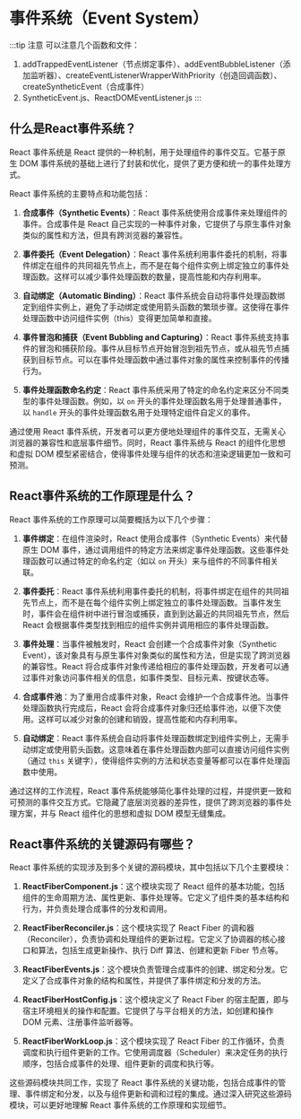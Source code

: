 # 事件系统（Event System）

:::tip 注意
可以注意几个函数和文件：
1. addTrappedEventListener（节点绑定事件）、addEventBubbleListener（添加监听器）、createEventListenerWrapperWithPriority（创造回调函数）、createSyntheticEvent（合成事件）
2. SyntheticEvent.js、ReactDOMEventListener.js
  :::
## 什么是React事件系统？
React 事件系统是 React 提供的一种机制，用于处理组件的事件交互。它基于原生 DOM 事件系统的基础上进行了封装和优化，提供了更方便和统一的事件处理方式。

React 事件系统的主要特点和功能包括：

1. **合成事件（Synthetic Events）**：React 事件系统使用合成事件来处理组件的事件。合成事件是 React 自己实现的一种事件对象，它提供了与原生事件对象类似的属性和方法，但具有跨浏览器的兼容性。

2. **事件委托（Event Delegation）**：React 事件系统利用事件委托的机制，将事件绑定在组件的共同祖先节点上，而不是在每个组件实例上绑定独立的事件处理函数。这样可以减少事件处理函数的数量，提高性能和内存利用率。

3. **自动绑定（Automatic Binding）**：React 事件系统会自动将事件处理函数绑定到组件实例上，避免了手动绑定或使用箭头函数的繁琐步骤。这使得在事件处理函数中访问组件实例（this）变得更加简单和直接。

4. **事件冒泡和捕获（Event Bubbling and Capturing）**：React 事件系统支持事件的冒泡和捕获阶段。事件从目标节点开始冒泡到祖先节点，或从祖先节点捕获到目标节点。可以在事件处理函数中通过事件对象的属性来控制事件的传播行为。

5. **事件处理函数命名约定**：React 事件系统采用了特定的命名约定来区分不同类型的事件处理函数。例如，以 `on` 开头的事件处理函数名用于处理普通事件，以 `handle` 开头的事件处理函数名用于处理特定组件自定义的事件。

通过使用 React 事件系统，开发者可以更方便地处理组件的事件交互，无需关心浏览器的兼容性和底层事件细节。同时，React 事件系统与 React 的组件化思想和虚拟 DOM 模型紧密结合，使得事件处理与组件的状态和渲染逻辑更加一致和可预测。

## React事件系统的工作原理是什么？
React 事件系统的工作原理可以简要概括为以下几个步骤：

1. **事件绑定**：在组件渲染时，React 使用合成事件（Synthetic Events）来代替原生 DOM 事件，通过调用组件的特定方法来绑定事件处理函数。这些事件处理函数可以通过特定的命名约定（如以 `on` 开头）来与组件的不同事件相关联。

2. **事件委托**：React 事件系统利用事件委托的机制，将事件绑定在组件的共同祖先节点上，而不是在每个组件实例上绑定独立的事件处理函数。当事件发生时，事件会在组件树中进行冒泡或捕获，直到到达最近的共同祖先节点，然后 React 会根据事件类型找到相应的组件实例并调用相应的事件处理函数。

3. **事件处理**：当事件被触发时，React 会创建一个合成事件对象（Synthetic Event），该对象具有与原生事件对象类似的属性和方法，但是实现了跨浏览器的兼容性。React 将合成事件对象传递给相应的事件处理函数，开发者可以通过事件对象访问事件相关的信息，如事件类型、目标元素、按键状态等。

4. **合成事件池**：为了重用合成事件对象，React 会维护一个合成事件池。当事件处理函数执行完成后，React 会将合成事件对象归还给事件池，以便下次使用。这样可以减少对象的创建和销毁，提高性能和内存利用率。

5. **自动绑定**：React 事件系统会自动将事件处理函数绑定到组件实例上，无需手动绑定或使用箭头函数。这意味着在事件处理函数内部可以直接访问组件实例（通过 `this` 关键字），使得组件实例的方法和状态变量等都可以在事件处理函数中使用。

通过这样的工作流程，React 事件系统能够简化事件处理的过程，并提供更一致和可预测的事件交互方式。它隐藏了底层浏览器的差异性，提供了跨浏览器的事件处理方案，并与 React 组件化的思想和虚拟 DOM 模型无缝集成。

## React事件系统的关键源码有哪些？
React 事件系统的实现涉及到多个关键的源码模块，其中包括以下几个主要模块：

1. **ReactFiberComponent.js**：这个模块实现了 React 组件的基本功能，包括组件的生命周期方法、属性更新、事件处理等。它定义了组件类的基本结构和行为，并负责处理合成事件的分发和调用。

2. **ReactFiberReconciler.js**：这个模块实现了 React Fiber 的调和器（Reconciler），负责协调和处理组件的更新过程。它定义了协调器的核心接口和算法，包括生成更新操作、执行 Diff 算法、创建和更新 Fiber 节点等。

3. **ReactFiberEvents.js**：这个模块负责管理合成事件的创建、绑定和分发。它定义了合成事件对象的结构和属性，并提供了事件绑定和分发的方法。

4. **ReactFiberHostConfig.js**：这个模块定义了 React Fiber 的宿主配置，即与宿主环境相关的操作和配置。它提供了与平台相关的方法，如创建和操作 DOM 元素、注册事件监听器等。

5. **ReactFiberWorkLoop.js**：这个模块实现了 React Fiber 的工作循环，负责调度和执行组件更新的工作。它使用调度器（Scheduler）来决定任务的执行顺序，包括合成事件的处理、组件更新的调度和执行等。

这些源码模块共同工作，实现了 React 事件系统的关键功能，包括合成事件的管理、事件绑定和分发，以及与组件更新和调和过程的集成。通过深入研究这些源码模块，可以更好地理解 React 事件系统的工作原理和实现细节。
